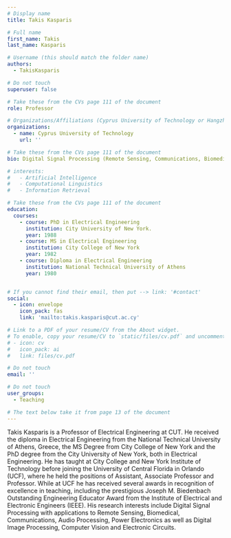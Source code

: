 ```yaml
---
# Display name
title: Takis Kasparis

# Full name
first_name: Takis
last_name: Kasparis

# Username (this should match the folder name)
authors:
  - TakisKasparis

# Do not touch
superuser: false

# Take these from the CVs page 111 of the document
role: Professor

# Organizations/Affiliations (Cyprus University of Technology or Hangzhou Dianzi University )
organizations:
  - name: Cyprus University of Technology
    url: ''

# Take these from the CVs page 111 of the document
bio: Digital Signal Processing (Remote Sensing, Communications, Biomedical)

# interests:
#   - Artificial Intelligence
#   - Computational Linguistics
#   - Information Retrieval

# Take these from the CVs page 111 of the document
education:
  courses:
    - course: PhD in Electrical Engineering
      institution: City University of New York.
      year: 1988
    - course: MS in Electrical Engineering
      institution: City College of New York
      year: 1982
    - course: Diploma in Electrical Engineering
      institution: National Technical University of Athens
      year: 1980


# If you cannot find their email, then put --> link: '#contact'
social:
  - icon: envelope
    icon_pack: fas
    link: 'mailto:takis.kasparis@cut.ac.cy'

# Link to a PDF of your resume/CV from the About widget.
# To enable, copy your resume/CV to `static/files/cv.pdf` and uncomment the lines below.
# - icon: cv
#   icon_pack: ai
#   link: files/cv.pdf

# Do not touch
email: ''

# Do not touch
user_groups:
  - Teaching

# The text below take it from page 13 of the document
---
```


Takis Kasparis is a Professor of Electrical Engineering at CUT. He received the diploma in Electrical Engineering from the National Technical University of Athens, Greece, the MS Degree from City College of New York and the PhD degree from the City University of New York, both in Electrical Engineering. He has taught at City College and New York Institute of Technology before joining the University of Central Florida in Orlando (UCF), where he held the positions of Assistant, Associate Professor and Professor.  While at UCF he has received several awards in recognition of excellence in teaching, including the prestigious Joseph M. Biedenbach Outstanding Engineering Educator Award from the Institute of Electrical and Electronic Engineers (IEEE). His research interests include Digital Signal Processing with applications to Remote Sensing, Biomedical, Communications, Audio Processing, Power Electronics as well as Digital Image Processing, Computer Vision and Electronic Circuits. 
